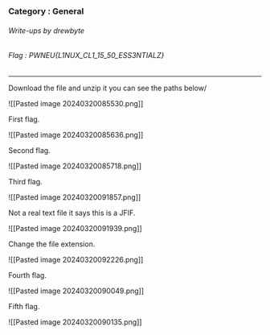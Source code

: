 ### Category : General
###### Write-ups by drewbyte
###### Flag : PWNEU{L1NUX_CL1_15_50_ESS3NTIALZ}
---
Download the file and unzip it you can see the paths below/

![[Pasted image 20240320085530.png]]

First flag.

![[Pasted image 20240320085636.png]]


Second flag.

![[Pasted image 20240320085718.png]]


Third flag.

![[Pasted image 20240320091857.png]]

Not a real text file it says this is a JFIF.

![[Pasted image 20240320091939.png]]

Change the file extension.

![[Pasted image 20240320092226.png]]

Fourth flag.

![[Pasted image 20240320090049.png]]

Fifth flag.

![[Pasted image 20240320090135.png]]

